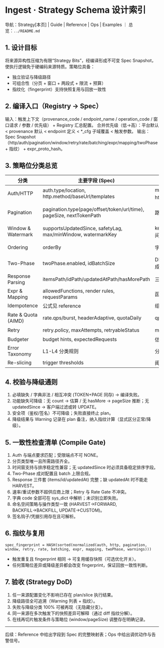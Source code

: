 # Ingest · Strategy Schema 设计索引

导航：Strategy[本页] | Guide | Reference | Ops | Examples ｜ 总览：`../README.md`

## 1. 设计目标
将来源异构性压缩为有限“Strategy Bits”，经编译形成不可变 Spec Snapshot，使执行逻辑免于硬编码来源特质。策略位具备：
- 独立验证与降级路径
- 可组合性（分页 + 窗口 + 两段式 + 限流 + 预算）
- 指纹化（fingerprint）支持快照复用与回放一致性

## 2. 编译入口（Registry → Spec）
输入：触发上下文（provenance_code / endpoint_name / operation_code / 窗口请求 / 参数 / 优先级） + Registry 汇总配置。
合并优先级（低→高）：平台默认 < provenance 默认 < endpoint 定义 < *_cfg 子域覆盖 < 触发参数。
输出：Spec Snapshot（http/auth/pagination/window/retry/rate/batching/expr/mapping/twoPhase + 指纹） + expr_proto_hash。

## 3. 策略位分类总览
| 分类 | 主要字段 (Spec) | 关键验证 | 降级策略 | 运行期关注 |
|------|----------------|---------|---------|------------|
| Auth/HTTP | auth.type/location, http.method/baseUrl/templates | method 字典, https 强制 | 不降级到匿名 | 签名钩子/脱敏 |
| Pagination | pagination.type(page/offset/token/url/time), pageSize, nextTokenPath | 路径必填/基数 | fallback TIME/hasMore 退化 | hasNext 判定 & 二次探针 |
| Window & Watermark | supportsUpdatedSince, safetyLag, max/minWindow, watermarkKey | key 必填, 半开区间 | 客户端过滤 + UPDATE 路线 | SafetyLag 调优 |
| Ordering | orderBy | 字段合法性 | 默认 updated desc | 防乱序重复页 |
| Two-Phase | twoPhase.enabled, idBatchSize | DETAIL/SEARCH 成对 | 关闭 twoPhase | Phase1/2 分离统计 |
| Response Parsing | itemsPath/idPath/updatedAtPath/hasMorePath | 三件套必填 | UPDATE-only (缺 updated) | 数据污染隔离 |
| Expr & Mapping | allowedFunctions, render rules, requestParams | 函数白名单 | omit/nullPolicy | 安全/防注入 |
| Idempotence | 公式见 reference | 组成字段全不空 | - | 重放读旧 |
| Rate & Quota (AIMD) | rate.qps/burst, headerAdaptive, quotaDaily | qps>0 | r_min=0.1 | acquire/feedback 降速 |
| Retry | retry.policy, maxAttempts, retryableStatus | maxAttempts>0 | 停止 | 与限流协作 |
| Budgeter | budget hints, expectedRequests | 估算合法 | PARTIAL 下发 | 切片粒度调整 |
| Error Taxonomy | L1-L4 分类规则 | 分类完整 | - | 自愈动作矩阵 |
| Re-slicing | trigger thresholds | 阈值数值合法 | 手动触发 | 动态二分 |

## 4. 校验与降级通则
1. 必填缺失 / 字典非法 / 相互冲突 (TOKEN+PAGE 同存) → 编译失败。
2. 功能缺失可降级：无 count → 估算 / 无 hasMore → pageSize 推断；无 updatedSince → 客户端过滤或转 UPDATE。
3. 安全项（鉴权/签名）不可降级；失败直接终止 plan。
4. 降级结果与 Warning 记录在 plan 备注，纳入指纹计算（显式区分正常/降级）。

## 5. 一致性检查清单 (Compile Gate)
1. Auth 与端点要求匹配；受限端点不可 NONE。
2. 分页类型唯一且所需路径齐全。
3. 时间窗支持与排序稳定性兼容；无 updatedSince 时必须具备稳定排序字段。
4. Two-Phase 成对配置且 batch 上限合规。
5. Response 三件套 (items/id/updatedAt) 完整；缺 updatedAt 时不能走 HARVEST。
6. 速率/重试参数不超供应商上限；Retry 与 Rate Gate 不冲突。
7. 字典 code 全部可在 sys_dict 中解析；未识别立即失败。
8. 命名空间策略与操作类型一致 (HARVEST→FORWARD, BACKFILL→BACKFILL, UPDATE→CUSTOM)。
9. 签名钩子/凭据引用存在且可解析。

## 6. 指纹与复用
`spec_fingerprint = HASH(sorted(normalized(auth, http, pagination, window, retry, rate, batching, expr, mapping, twoPhase, warnings)))`
- 触发重复且 fingerprint 相同 → 可复用缓存快照（可选优化开关）。
- 任何策略位差异或降级差异都会改变 fingerprint，保证回放一致性判断。

## 7. 验收 (Strategy DoD)
1. 任一来源配置变化不影响已存在 plan/slice 执行结果。
2. 降级路径全可追溯（Warning 列表 + 指纹）。
3. 失败与降级分类 100% 可被再现（无隐藏分支）。
4. 同一来源在多次触发下的快照差异可解释（通过 diff 指纹分解）。
5. 在线再切片触发条件与策略位 (window/pageSize) 调整存在明确记录。

---
后续：Reference 中给出字段到 Spec 的完整映射表；Ops 中给出调优动作与告警信号。
